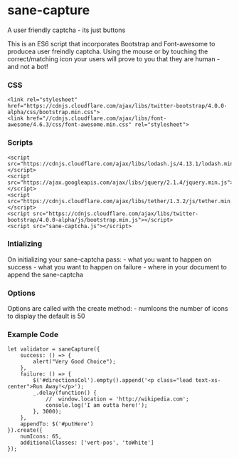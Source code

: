 # sane-capture
A user friendly captcha - its just buttons

This is an ES6 script that incorporates Bootstrap and Font-awesome to producea user freindly captcha.
Using the mouse or by touching the correct/matching icon your users will prove to you that they are human - and not a bot!

<h3>CSS</h3>

```
<link rel="stylesheet" href="https://cdnjs.cloudflare.com/ajax/libs/twitter-bootstrap/4.0.0-alpha/css/bootstrap.min.css">
<link href="//cdnjs.cloudflare.com/ajax/libs/font-awesome/4.6.3/css/font-awesome.min.css" rel="stylesheet">
```

<h3>Scripts</h3>

```
<script src="https://cdnjs.cloudflare.com/ajax/libs/lodash.js/4.13.1/lodash.min.js"></script>
<script src="https://ajax.googleapis.com/ajax/libs/jquery/2.1.4/jquery.min.js"></script>
<script src="https://cdnjs.cloudflare.com/ajax/libs/tether/1.3.2/js/tether.min.js"></script>
<script src="https://cdnjs.cloudflare.com/ajax/libs/twitter-bootstrap/4.0.0-alpha/js/bootstrap.min.js"></script>
<script src="sane-captcha.js"></script>
```

<h3>Intializing</h3>
On initializing your sane-captcha pass:
 - what you want to happen on success
 - what you want to happen on failure 
 - where in your document to append the sane-captcha

<h3>Options</h3>
Options are called with the create method:
- numIcons the number of icons to display the default is 50

<h3>Example Code</h3>

```
let validator = saneCapture({
    success: () => {
        alert("Very Good Choice");
    },
    failure: () => {
        $('#directionsCol').empty().append('<p class="lead text-xs-center">Run Away!</p>');
        _.delay(function() {
            //  window.location = 'http://wikipedia.com';
            console.log('I am outta here!');
        }, 3000);
    },
    appendTo: $('#putHere')
}).create({
    numIcons: 65,
    additionalClasses: ['vert-pos', 'toWhite']
});
```



```

```

